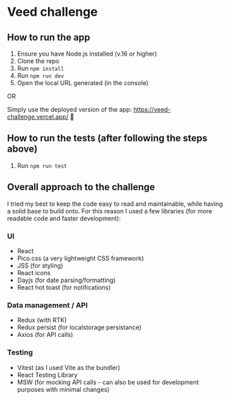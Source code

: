# Veed challenge

## How to run the app

1. Ensure you have Node.js installed (v.16 or higher)
2. Clone the repo
3. Run `npm install`
4. Run `npm run dev`
5. Open the local URL generated (in the console)

OR

Simply use the deployed version of the app: https://veed-challenge.vercel.app/ 🚀

## How to run the tests (after following the steps above)

1. Run `npm run test`

## Overall approach to the challenge

I tried my best to keep the code easy to read and maintainable, while having a solid base to build onto.
For this reason I used a few libraries (for more readable code and faster development):

### UI

- React
- Pico.css (a very lightweight CSS framework)
- JSS (for styling)
- React icons
- Dayjs (for date parsing/formatting)
- React hot toast (for notifications)

### Data management / API

- Redux (with RTK)
- Redux persist (for localstorage persistance)
- Axios (for API calls)

### Testing

- Vitest (as I used Vite as the bundler)
- React Testing Library
- MSW (for mocking API calls - can also be used for development purposes with minimal changes)
